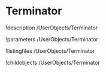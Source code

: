 <!-- MOOSE Documentation Stub: Remove this when content is added. -->

# Terminator
!description /UserObjects/Terminator

!parameters /UserObjects/Terminator

!listingfiles /UserObjects/Terminator

!childobjects /UserObjects/Terminator
